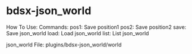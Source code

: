 # bdsx-json_world

How To Use:
  Commands:
    pos1: Save position1
    pos2: Save position2
    save: Save json_world
    load: Load json_world
    list: List json_world
  
  json_world File: plugins/bdsx-json_world/world
